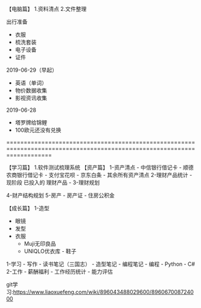 【电脑篇】
1.资料清点
2.文件整理

出行准备
- 衣服
- 梳洗套装
- 电子设备
- 证件

2019-06-29（早起）
- 英语（单词）
- 物价数据收集
- 影视资讯收集

2019-06-28
- 塔罗牌给锦鲤
- 100欧元还没有兑换

=========================================================================================================================

【学习篇】
1.软件测试梳理系统
  【资产篇】
  1-资产清点
           - 中信银行借记卡
           - 顺德农商银行借记卡
           - 支付宝花呗
           - 京东白条
           - 其余所有资产清点
  2-理财产品统计
           - 现阶段 已投入的 理财产品
           - 
  3-理财规划

  4-财产结构规划
  5-房产
           - 房产证
           - 住房公积金
           
【成长篇】
1-造型
   - 眼镜
   - 发型
   - 衣服
      + Muji无印良品
      + UNIQLO优衣库
    - 鞋子

1-学习
    - 写作
         - 读书笔记（三国志）
         - 造型笔记
         - 编程笔记
    - 编程
          - Python
          - C#
2-工作
    - 薪酬福利
    - 工作经历统计
    - 能力评估
        
git学习:https://www.liaoxuefeng.com/wiki/896043488029600/896067008724000

